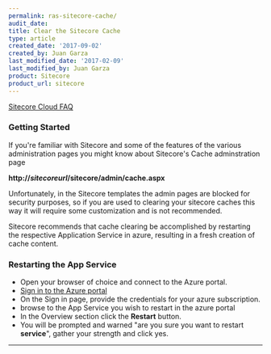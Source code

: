 ```yaml
---
permalink: ras-sitecore-cache/
audit_date:
title: Clear the Sitecore Cache
type: article
created_date: '2017-09-02'
created_by: Juan Garza
last_modified_date: '2017-02-09'
last_modified_by: Juan Garza
product: Sitecore
product_url: sitecore
---
```


[Sitecore Cloud FAQ](/how-to/sitecore-faq)
### Getting Started

If you're familiar with Sitecore and some of the features of the various administration pages you might know about Sitecore's Cache adminstration page 

**http://*sitecoreurl*/sitecore/admin/cache.aspx**

Unfortunately, in the Sitecore templates the admin pages are blocked for security purposes, so if you are used to clearing your sitecore caches this way it will require some customization and is not recommended. 

Sitecore recommends that cache clearing be accomplished by restarting the respective Application Service in azure, resulting in a fresh creation of cache content. 

### Restarting the App Service

- Open your browser of choice and connect to the Azure portal.
- [Sign in to the Azure portal](https://portal.azure.com/)
- On the Sign in page, provide the credentials for your azure subscription.
- browse to the App Service you wish to restart in the azure portal 
- In the Overview section click the **Restart** button. 
- You will be prompted and warned "are you sure you want to restart **service**", gather your strength and click yes. 



------------------------------------------------------------------------
